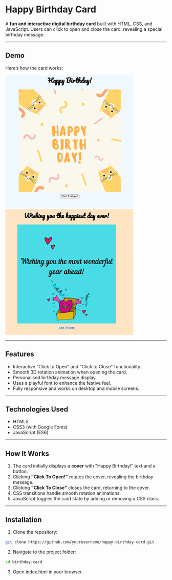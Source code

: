 # Happy Birthday Card

A **fun and interactive digital birthday card** built with HTML, CSS, and JavaScript. Users can click to open and close the card, revealing a special birthday message.

---

## Demo

Here’s how the card works:

<img src="images/BirthdayCardDemo2.png" alt="Happy Birthday Card Demo" width="400">
<img src="images/BirthdayCardDemo1.png" alt="Happy Birthday Card Demo" width="400">


---

## Features

- Interactive "Click to Open" and "Click to Close" functionality.  
- Smooth 3D rotation animation when opening the card.  
- Personalised birthday message display.  
- Uses a playful font to enhance the festive feel.  
- Fully responsive and works on desktop and mobile screens.

---

## Technologies Used

- HTML5  
- CSS3 (with Google Fonts)  
- JavaScript (ES6)

---

## How It Works

1. The card initially displays a **cover** with "Happy Birthday!" text and a button.  
2. Clicking **"Click To Open!"** rotates the cover, revealing the birthday message.  
3. Clicking **"Click To Close"** closes the card, returning to the cover.  
4. CSS transitions handle smooth rotation animations.  
5. JavaScript toggles the card state by adding or removing a CSS class.

---

## Installation

1. Clone the repository:
```bash
git clone https://github.com/yourusername/happy-birthday-card.git
```
2. Navigate to the project folder:
```bash
cd birthday-card
```
3. Open index.html in your browser.
